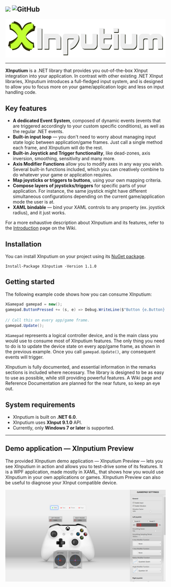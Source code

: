 <a href="https://www.nuget.org/packages/XInputium/" target="_blank" title="NuGet"><img src="https://img.shields.io/nuget/v/xinputium?style=for-the-badge"/></a>
![GitHub](https://img.shields.io/github/license/AderitoSilva/XInputium?style=for-the-badge)
---

![XInputium Logo](/assets/images/XInputiumLogo.png "XInputium")

---

**XInputium** is a .NET library that provides you out-of-the-box XInput integration into your application. In contrast with other existing .NET XInput libraries, XInputium introduces a full-fledged input system, and is designed to allow you to focus more on your game/application logic and less on input handling code.

## Key features
- **A dedicated Event System**, composed of dynamic events (events that are triggered accordingly to your custom specific conditions), as well as the regular .NET events.
- **Built-in input loop** — you don't need to worry about managing input state logic between application/game frames. Just call a single method each frame, and XInputium will do the rest.
- **Built-in Joystick and Trigger functionality**, like dead-zones, axis inversion, smoothing, sensitivity and many more.
- **Axis Modifier Functions** allow you to modify axes in any way you wish. Several built-in functions included, which you can creatively combine to do whatever your game or application requires.
- **Map joysticks or triggers to buttons**, using your own mapping criteria.
- **Compose layers of joysticks/triggers** for specific parts of your application. For instance, the same joystick might have different simultaneous configurations depending on the current game/application mode the user is at. 
- **XAML bindable** — bind your XAML controls to any property (ex. joystick radius), and it just works.

For a more exhaustive description about XInputium and its features, refer to the [Introduction](https://github.com/AderitoSilva/XInputium/wiki/Introduction) page on the Wiki.

## Installation
You can install XInputium on your project using its [NuGet package](https://www.nuget.org/packages/XInputium/ "Go to NuGet.org XInputium page.").

```
Install-Package XInputium -Version 1.1.0
```

## Getting started
The following example code shows how you can consume XInputium:
```c#
XGamepad gamepad = new();
gamepad.ButtonPressed += (s, e) => Debug.WriteLine($"Button {e.Button} was pressed.");

// Call this on every app/game frame.
gamepad.Update();
```
`XGamepad` represents a logical controller device, and is the main class you would use to consume most of XInputium features. The only thing you need to do is to update the device state on every app/game frame, as shown in the previous example. Once you call `gamepad.Update()`, any consequent events will trigger.

XInputium is fully documented, and essential information in the remarks sections is included where necessary. The library is designed to be as easy to use as possible, while still providing powerful features. A Wiki page and Reference Documentation are planned for the near future, so keep an eye out.

## System requirements
* XInputium is built on **.NET 6.0**.
* XInputium uses **XInput 9.1.0** API.
* Currently, only **Windows 7 or later** is supported.

---

## Demo application — XInputium Preview

The provided XInputium demo application — XInputium Preview — lets you see XInputium in action and allows you to test-drive some of its features. It is a WPF application, made mostly in XAML, that shows how you would use XInputium in your own applications or games. XInputium Preview can also be useful to diagnose your XInput compatible device.

![XInputium Preview — XInputium feature preview application](/assets/images/XInputiumPreview.png "XInputium Preview — XInputium feature preview application")
